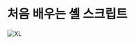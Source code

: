 # 처음 배우는 셸 스크립트

![XL](https://user-images.githubusercontent.com/87686562/188922269-31d6f58a-fe6c-4c11-8158-841c9c898e96.jpeg)